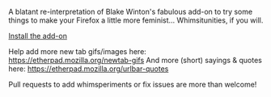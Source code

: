 A blatant re-interpretation of Blake Winton's fabulous add-on to try some things to make your Firefox a little more feminist…  Whimsitunities, if you will.

[Install the add-on](https://people.mozilla.com/~lsblakk/feminist-whimsy/feminist-whimsy.xpi)

Help add more new tab gifs/images here: https://etherpad.mozilla.org/newtab-gifs
And more (short) sayings & quotes here: https://etherpad.mozilla.org/urlbar-quotes

Pull requests to add whimsperiments or fix issues are more than welcome!

